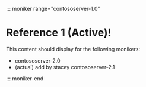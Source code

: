 ::: moniker range="contososerver-1.0"

# Reference 1 (Active)!

This content should display for the following monikers:

* contososerver-2.0
* (actual) add by stacey contososerver-2.1

::: moniker-end
